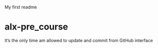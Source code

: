 My first readme
# alx-pre_course
It’s the only time am allowed to update and commit from GitHub interface
